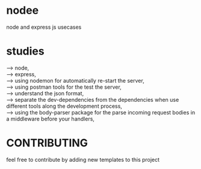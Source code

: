 # nodee
node and express js usecases

# studies
 -->  node,</br>
  -->   express,</br>
  -->   using nodemon for automatically re-start the server,</br>
  -->    using postman tools for the test the server,</br>
   -->   understand the json format,</br>
    -->  separate the dev-dependencies from the dependencies when use different tools along the development process,</br>
   -->   using the body-parser package for the parse incoming request bodies in a middleware before your handlers,
     
     
     
     
# CONTRIBUTING

 feel free to contribute by adding new templates to this project
